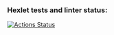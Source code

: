 ### Hexlet tests and linter status:
[![Actions Status](https://github.com/AnisimoffA/python-project-52/workflows/hexlet-check/badge.svg)](https://github.com/AnisimoffA/python-project-52/actions)